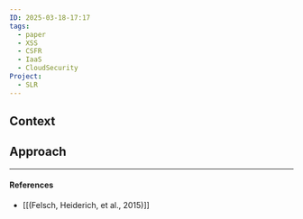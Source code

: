 ```yaml
---
ID: 2025-03-18-17:17
tags:
  - paper
  - XSS
  - CSFR
  - IaaS
  - CloudSecurity
Project:
  - SLR
---
```

## Context


## Approach



---
#### References
- [[(Felsch, Heiderich, et al., 2015)]]